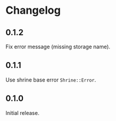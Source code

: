 # Changelog

## 0.1.2
Fix error message (missing storage name).

## 0.1.1
Use shrine base error `Shrine::Error`.

## 0.1.0
Initial release.
